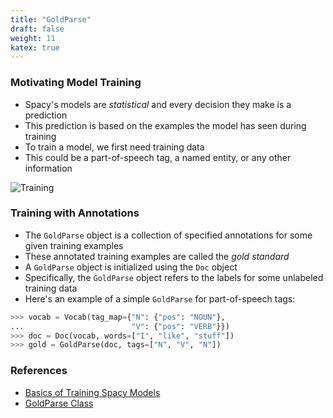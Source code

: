 ```yaml
---
title: "GoldParse"
draft: false
weight: 11
katex: true
---
```


### Motivating Model Training
- Spacy's models are *statistical* and every decision they make is a prediction
- This prediction is based on the examples the model has seen during training
- To train a model, we first need training data
- This could be a part-of-speech tag, a named entity, or any other information

![Training](/img/training.svg)

### Training with Annotations
- The `GoldParse` object is a collection of specified annotations for some given training examples
- These annotated training examples are called the *gold standard*
- A `GoldParse` object is initialized using the `Doc` object
- Specifically, the `GoldParse` object refers to the labels for some unlabeled training data
- Here's an example of a simple `GoldParse` for part-of-speech tags:

```python
>>> vocab = Vocab(tag_map={"N": {"pos": "NOUN"},
...                        "V": {"pos": "VERB"}})
>>> doc = Doc(vocab, words=["I", "like", "stuff"])
>>> gold = GoldParse(doc, tags=["N", "V", "N"])
```

### References
- [Basics of Training Spacy Models](https://spacy.io/usage/training#basics)
- [GoldParse Class](https://spacy.io/api/goldparse)
